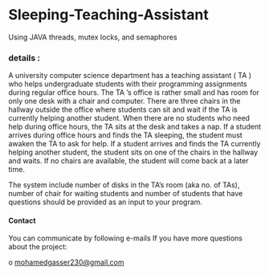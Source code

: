# Sleeping-Teaching-Assistant
  Using JAVA threads, mutex locks, and semaphores

### details :
A university computer science department has a teaching assistant ( TA ) who helps undergraduate students 
with their programming assignments during regular office hours. The TA ’s office is rather small and has room 
for only one desk with a chair and computer. There are three chairs in the hallway outside the office where 
students can sit and wait if the TA is currently helping another student. When there are no students who
need help during office hours, the TA sits at the desk and takes a nap. If a student arrives during office hours 
and finds the TA sleeping, the student must awaken the TA to ask for help. If a student arrives and finds the 
TA currently helping another student, the student sits on one of the chairs in the hallway and waits. If no 
chairs are available, the student will come back at a later time.

 The system include  number of disks in the TA’s room (aka no. of TAs), number of chair for waiting students and number of students 
 that have questions should be provided as an input to your program.

#### Contact
You can communicate by following e-mails If you have more questions about the project:

o mohamedgasser230@gmail.com
